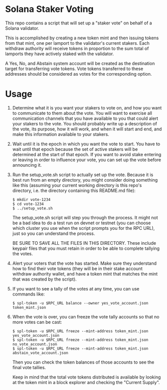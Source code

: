 
# Solana Staker Voting

This repo contains a script that will set up a "staker vote" on behalf of a Solana validator.

This is accomplished by creating a new token mint and then issuing tokens from that mint, one
per lamport to the validator's current stakers.  Each withdraw authority will receive tokens
in proportion to the sum total of lamports they have actively staked with the validator.

A Yes, No, and Abstain system account will be created as the destination target for
transferring vote tokens.  Vote tokens transferred to these addresses should be considered
as votes for the corresponding option.

# Usage

1. Determine what it is you want your stakers to vote on, and how you want to communicate to
   them about the vote.  You will want to exercise all communication channels that you have
   available to you that could alert your stakers to the vote.  You should probably write up
   a description of the vote, its purpose, how it will work, and when it will start and end,
   and make this information available to your stakers.

2. Wait until it is the epoch in which you want the vote to start. You have to wait until that
   epoch because the set of active stakers will be determined at the start of that epoch.
   If you want to avoid stake entering or leaving in order to influence your vote, you can
   set up the vote before announcing it.

3. Run the setup_vote.sh script to actually set up the vote.  Because it is best run from
   an empty directory, you might consider doing something like this (assuming your current
   working directory is this repo's directory, i.e. the directory containing this README.md
   file):

   ```
   $ mkdir vote-1234
   $ cd vote-1234
   $ ../setup_vote.sh
   ```

   The setup_vote.sh script will step you through the process.  It might not be a bad idea
   to do a test run on devnet or testnet (you can choose which cluster you use when the
   script prompts you for the RPC URL), just so you can understand the process.

   BE SURE TO SAVE ALL THE FILES IN THIS DIRECTORY.  These include keypair files that you
   must retain in order to be able to complete tallying the votes.

4. Alert your voters that the vote has started.  Make sure they understand how to find their
   vote tokens (they will be in their stake account withdraw authority wallet, and have
   a token mint that matches the mint that was created by the script).

5. If you want to see a tally of the votes at any time, you can use commands like:

   ```
   $ spl-token -u $RPC_URL balance --owner yes_vote_account.json token_mint.json
   ```

6. When the vote is over, you can freeze the vote tally accounts so that no more votes
   can be cast:

   ```
   $ spl-token -u $RPC_URL freeze --mint-address token_mint.json yes_vote_account.json
   $ spl-token -u $RPC_URL freeze --mint-address token_mint.json no_vote_account.json
   $ spl-token -u $RPC_URL freeze --mint-address token_mint.json abstain_vote_account.json
   ```

   Then you can check the token balances of those accounts to see the final vote tallies.

   Keep in mind that the total vote tokens distributed is available by looking at the
   token mint in a block explorer and checking the "Current Supply".
